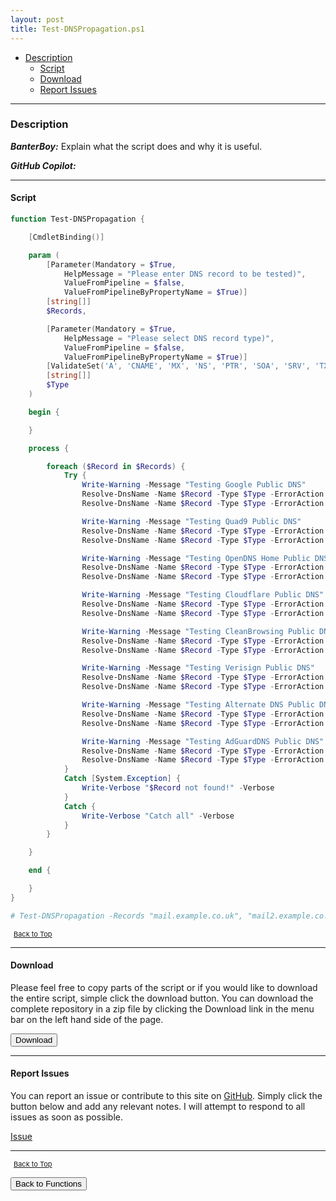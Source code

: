 ```yaml
---
layout: post
title: Test-DNSPropagation.ps1
---
```


- [Description](#description)
  - [Script](#script)
  - [Download](#download)
  - [Report Issues](#report-issues)

---

### Description

**_BanterBoy:_** Explain what the script does and why it is useful.

**_GitHub Copilot:_**

---

#### Script

```powershell
function Test-DNSPropagation {

    [CmdletBinding()]

    param (
        [Parameter(Mandatory = $True,
            HelpMessage = "Please enter DNS record to be tested)",
            ValueFromPipeline = $false,
            ValueFromPipelineByPropertyName = $True)]
        [string[]]
        $Records,

        [Parameter(Mandatory = $True,
            HelpMessage = "Please select DNS record type)",
            ValueFromPipeline = $false,
            ValueFromPipelineByPropertyName = $True)]
        [ValidateSet('A', 'CNAME', 'MX', 'NS', 'PTR', 'SOA', 'SRV', 'TXT')]
        [string[]]
        $Type
    )

    begin {

    }

    process {

        foreach ($Record in $Records) {
            Try {
                Write-Warning -Message "Testing Google Public DNS"
                Resolve-DnsName -Name $Record -Type $Type -ErrorAction Stop -Server 8.8.8.8
                Resolve-DnsName -Name $Record -Type $Type -ErrorAction Stop -Server 8.8.4.4

                Write-Warning -Message "Testing Quad9 Public DNS"
                Resolve-DnsName -Name $Record -Type $Type -ErrorAction Stop -Server 9.9.9.9
                Resolve-DnsName -Name $Record -Type $Type -ErrorAction Stop -Server 149.112.112.112

                Write-Warning -Message "Testing OpenDNS Home Public DNS"
                Resolve-DnsName -Name $Record -Type $Type -ErrorAction Stop -Server 208.67.222.222
                Resolve-DnsName -Name $Record -Type $Type -ErrorAction Stop -Server 208.67.220.220

                Write-Warning -Message "Testing Cloudflare Public DNS"
                Resolve-DnsName -Name $Record -Type $Type -ErrorAction Stop -Server 1.1.1.1
                Resolve-DnsName -Name $Record -Type $Type -ErrorAction Stop -Server 1.0.0.1

                Write-Warning -Message "Testing CleanBrowsing Public DNS"
                Resolve-DnsName -Name $Record -Type $Type -ErrorAction Stop -Server 185.228.168.9
                Resolve-DnsName -Name $Record -Type $Type -ErrorAction Stop -Server 185.228.169.9

                Write-Warning -Message "Testing Verisign Public DNS"
                Resolve-DnsName -Name $Record -Type $Type -ErrorAction Stop -Server 64.6.64.6
                Resolve-DnsName -Name $Record -Type $Type -ErrorAction Stop -Server 64.6.65.6

                Write-Warning -Message "Testing Alternate DNS Public DNS"
                Resolve-DnsName -Name $Record -Type $Type -ErrorAction Stop -Server 198.101.242.72
                Resolve-DnsName -Name $Record -Type $Type -ErrorAction Stop -Server 23.253.163.53

                Write-Warning -Message "Testing AdGuardDNS Public DNS"
                Resolve-DnsName -Name $Record -Type $Type -ErrorAction Stop -Server 176.103.130.130
                Resolve-DnsName -Name $Record -Type $Type -ErrorAction Stop -Server 176.103.130.131
            }
            Catch [System.Exception] {
                Write-Verbose "$Record not found!" -Verbose
            }
            Catch {
                Write-Verbose "Catch all" -Verbose
            }
        }

    }

    end {

    }
}

# Test-DNSPropagation -Records "mail.example.co.uk", "mail2.example.co.uk", "mail3.example.co.uk" -Type A
```

<span style="font-size:11px;"><a href="#"><i class="fas fa-caret-up" aria-hidden="true" style="color: white; margin-right:5px;"></i>Back to Top</a></span>

---

#### Download

Please feel free to copy parts of the script or if you would like to download the entire script, simple click the download button. You can download the complete repository in a zip file by clicking the Download link in the menu bar on the left hand side of the page.

<button class="btn" type="submit" onclick="window.open('/PowerShell/functions/dns/Test-DNSPropagation.ps1')">
    <i class="fa fa-cloud-download-alt">
    </i>
        Download
</button>

---

#### Report Issues

You can report an issue or contribute to this site on <a href="https://github.com/BanterBoy/scripts-blog/issues">GitHub</a>. Simply click the button below and add any relevant notes. I will attempt to respond to all issues as soon as possible.

<!-- Place this tag where you want the button to render. -->

<a class="github-button" href="https://github.com/BanterBoy/scripts-blog/issues/new?title=Test-DNSPropagation.ps1&body=There is a problem with this function. Please find details below." data-show-count="true" aria-label="Issue BanterBoy/scripts-blog on GitHub">Issue</a>

---

<span style="font-size:11px;"><a href="#"><i class="fas fa-caret-up" aria-hidden="true" style="color: white; margin-right:5px;"></i>Back to Top</a></span>

<a href="/menu/_pages/functions.html">
    <button class="btn">
        <i class='fas fa-reply'>
        </i>
            Back to Functions
    </button>
</a>

[1]: http://ecotrust-canada.github.io/markdown-toc
[2]: https://github.com/googlearchive/code-prettify
